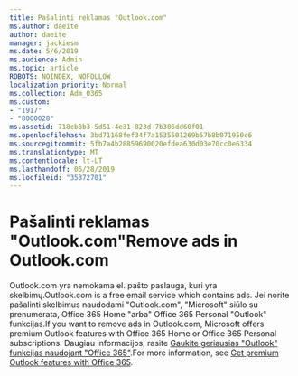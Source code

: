 ```yaml
---
title: Pašalinti reklamas "Outlook.com"
ms.author: daeite
author: daeite
manager: jackiesm
ms.date: 5/6/2019
ms.audience: Admin
ms.topic: article
ROBOTS: NOINDEX, NOFOLLOW
localization_priority: Normal
ms.collection: Adm_O365
ms.custom:
- "1917"
- "8000028"
ms.assetid: 718cb8b3-5d51-4e31-823d-7b306dd60f01
ms.openlocfilehash: 3bd71168fef34f7a1535501269b57b8b071950c6
ms.sourcegitcommit: 5fb7a4b28859690020efdea630d03e70cc0e6334
ms.translationtype: MT
ms.contentlocale: lt-LT
ms.lasthandoff: 06/28/2019
ms.locfileid: "35372701"
---
```

# <a name="remove-ads-in-outlookcom"></a><span data-ttu-id="a7c98-102">Pašalinti reklamas "Outlook.com"</span><span class="sxs-lookup"><span data-stu-id="a7c98-102">Remove ads in Outlook.com</span></span>

<span data-ttu-id="a7c98-103">Outlook.com yra nemokama el. pašto paslauga, kuri yra skelbimų.</span><span class="sxs-lookup"><span data-stu-id="a7c98-103">Outlook.com is a free email service which contains ads.</span></span> <span data-ttu-id="a7c98-104">Jei norite pašalinti skelbimus naudodami "Outlook.com", "Microsoft" siūlo su prenumerata, Office 365 Home "arba" Office 365 Personal "Outlook" funkcijas.</span><span class="sxs-lookup"><span data-stu-id="a7c98-104">If you want to remove ads in Outlook.com, Microsoft offers premium Outlook features with Office 365 Home or Office 365 Personal subscriptions.</span></span> <span data-ttu-id="a7c98-105">Daugiau informacijos, rasite [Gaukite geriausias "Outlook" funkcijas naudojant "Office 365"](https://go.microsoft.com/fwlink/?linkid=872181).</span><span class="sxs-lookup"><span data-stu-id="a7c98-105">For more information, see [Get premium Outlook features with Office 365](https://go.microsoft.com/fwlink/?linkid=872181).</span></span>